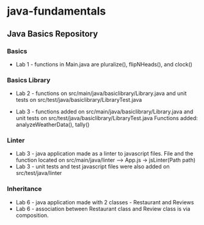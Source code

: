 # java-fundamentals

## Java Basics Repository

### Basics

  - Lab 1 - functions in Main.java are pluralize(), flipNHeads(), and clock()

### Basics Library

  - Lab 2 - functions on src/main/java/basiclibrary/Library.java and unit tests on src/test/java/basiclibrary/LibraryTest.java

  - Lab 3 - functions added on src/main/java/basiclibrary/Library.java and unit tests on src/test/java/basiclibrary/LibraryTest.java 
    Functions added: analyzeWeatherData(), tally()

### Linter
  - Lab 3 - java application made as a linter to javascript files. File and the function located on src/main/java/linter --> App.js -> jsLinter(Path path)
  - Lab 3 - unit tests and test javascript files were also added on src/test/java/linter

### Inheritance
  - Lab 6 - java application made with 2 classes - Restaurant and Reviews
  - Lab 6 - association between Restaurant class and Review class is via composition. 